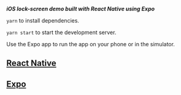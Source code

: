 ***iOS lock-screen demo built with React Native using Expo***

`yarn` to install dependencies.

`yarn start` to start the development server.

Use the Expo app to run the app on your phone or in the simulator.

## [React Native](https://facebook.github.io/react-native/)
## [Expo](https://expo.io/)